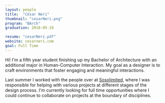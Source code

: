 ```yaml
---
layout: people
title:  "César Neri"
thumbnail: "cesarNeri.png"
program: "BArch"
graduation: 2018-05-19

resume: "cesarNeri.pdf"
website: cesarneri.com
goal: Full Time
---
```


Hi! I'm a fifth year student finishing up my Bachelor of Architecture with an additional major in Human-Computer Interaction. My goal as a designer is to craft environments that foster engaging and meaningful interactions.  

Last summer I worked with the people over at <a href="https://www.sosolimited.com" class="external">Sosolimited</a>, where I was responsible for helping with various projects at different stages of the design process. I'm currently looking for full time opportunities where I could continue to collaborate on projects at the boundary of disciplines.
